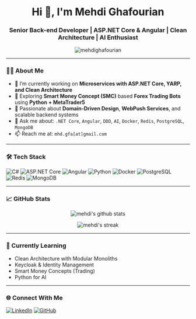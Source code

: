 <h1 align="center">Hi 👋, I'm Mehdi Ghafourian</h1>
<h3 align="center">Senior Back-end Developer | ASP.NET Core & Angular | Clean Architecture | AI Enthusiast</h3>

<p align="center">
  <img src="https://komarev.com/ghpvc/?username=mehdighafourian&label=Profile%20views&color=0e75b6&style=flat" alt="mehdighafourian" />
</p>

---

### 👨‍💻 About Me

- 🔭 I’m currently working on **Microservices with ASP.NET Core, YARP, and Clean Architecture**
- 🌱 Exploring **Smart Money Concept (SMC)** based **Forex Trading Bots** using **Python + MetaTrader5**
- 👯 Passionate about **Domain-Driven Design**, **WebPush Services**, and scalable backend systems
- 💬 Ask me about: `.NET Core`, `Angular`, `DDD`, `AI`, `Docker`, `Redis`, `PostgreSQL`, `MongoDB`
- 📫 Reach me at: `mhd.gfa[at]gmail.com`

---

### 🛠️ Tech Stack

![C#](https://img.shields.io/badge/C%23-239120?style=for-the-badge&logo=c-sharp&logoColor=white)
![ASP.NET Core](https://img.shields.io/badge/ASP.NET_Core-512BD4?style=for-the-badge&logo=dotnet&logoColor=white)
![Angular](https://img.shields.io/badge/Angular-DD0031?style=for-the-badge&logo=angular&logoColor=white)
![Python](https://img.shields.io/badge/Python-3776AB?style=for-the-badge&logo=python&logoColor=white)
![Docker](https://img.shields.io/badge/Docker-2496ED?style=for-the-badge&logo=docker&logoColor=white)
![PostgreSQL](https://img.shields.io/badge/PostgreSQL-4169E1?style=for-the-badge&logo=postgresql&logoColor=white)
![Redis](https://img.shields.io/badge/Redis-DC382D?style=for-the-badge&logo=redis&logoColor=white)
![MongoDB](https://img.shields.io/badge/MongoDB-4EA94B?style=for-the-badge&logo=mongodb&logoColor=white)

---

### 📈 GitHub Stats

<p align="center">
  <img src="https://github-readme-stats.vercel.app/api?username=mehdighafourian&show_icons=true&theme=radical" alt="mehdi's github stats" />
</p>

<p align="center">
  <img src="https://github-readme-streak-stats.herokuapp.com/?user=mehdighafourian&theme=radical" alt="mehdi's streak" />
</p>

---

### 🧠 Currently Learning
- Clean Architecture with Modular Monoliths
- Keycloak & Identity Management
- Smart Money Concepts (Trading)
- Python for AI

---

### 🌐 Connect With Me

[![LinkedIn](https://img.shields.io/badge/LinkedIn-blue?style=flat-square&logo=linkedin&logoColor=white)](https://www.linkedin.com/in/mehdighafourian)
[![GitHub](https://img.shields.io/badge/GitHub-100000?style=flat-square&logo=github&logoColor=white)](https://github.com/mehdighafourian)

